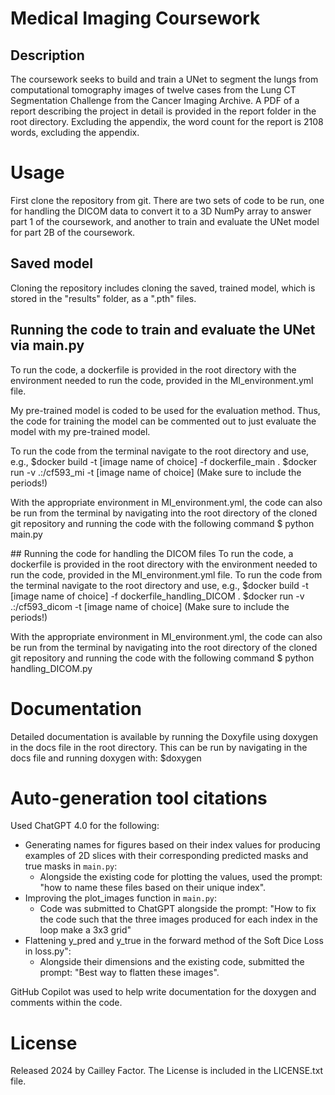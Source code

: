 # Medical Imaging Coursework
## Description
The coursework seeks to build and train a UNet to segment the lungs from computational tomography images of twelve cases from the Lung CT Segmentation Challenge from the Cancer Imaging Archive. A PDF of a report describing the project in detail is provided in the report folder in the root directory.
Excluding the appendix, the word count for the report is 2108 words, excluding the appendix.

# Usage
First clone the repository from git. There are two sets of code to be run, one for handling the DICOM data to convert it to a 3D NumPy array to answer part 1 of the coursework, and another to train and evaluate the UNet model for part 2B of the coursework.

## Saved model
Cloning the repository includes cloning the saved, trained model, which is stored in the "results" folder, as a ".pth" files.

## Running the code to train and evaluate the UNet via main.py
To run the code, a dockerfile is provided in the root directory with the environment needed to run the code, provided in the MI_environment.yml file.

My pre-trained model is coded to be used for the evaluation method. Thus, the code for training the model can be commented out to just evaluate the model with my pre-trained model.

To run the code from the terminal navigate to the root directory and use, e.g.,
$docker build -t [image name of choice] -f dockerfile_main .
$docker run -v .:/cf593_mi -t [image name of choice]
(Make sure to include the periods!)

With the appropriate environment in MI_environment.yml, the code can also be run from the terminal
by navigating into the root directory of the cloned git repository and running the code with the following command
$ python main.py

## Running the code for handling the DICOM files
To run the code, a dockerfile is provided in the root directory with the environment needed to run the code, provided in the MI_environment.yml file.
To run the code from the terminal navigate to the root directory and use, e.g.,
$docker build -t [image name of choice] -f dockerfile_handling_DICOM .
$docker run -v .:/cf593_dicom -t [image name of choice]
(Make sure to include the periods!)

With the appropriate environment in MI_environment.yml, the code can also be run from the terminal
by navigating into the root directory of the cloned git repository and running the code with the following command
$ python handling_DICOM.py

# Documentation
Detailed documentation is available by running the Doxyfile using doxygen in the docs file in the root directory.
This can be run by navigating in the docs file and running doxygen with:
$doxygen

# Auto-generation tool citations
Used ChatGPT 4.0 for the following:
- Generating names for figures based on their index values for producing examples of 2D slices with their corresponding predicted masks and true masks in `main.py`:
    - Alongside the existing code for plotting the values, used the prompt: "how to name these files based on their unique index".
- Improving the plot_images function in `main.py`:
    - Code was submitted to ChatGPT alongside the prompt: "How to fix the code such that the three images produced for each index in the loop make a 3x3 grid"
- Flattening y_pred and y_true in the forward method of the Soft Dice Loss in loss.py":
    - Alongside their dimensions and the existing code, submitted the prompt: "Best way to flatten these images".

GitHub Copilot was used to help write documentation for the doxygen and comments within the code.

# License
Released 2024 by Cailley Factor.
The License is included in the LICENSE.txt file.
